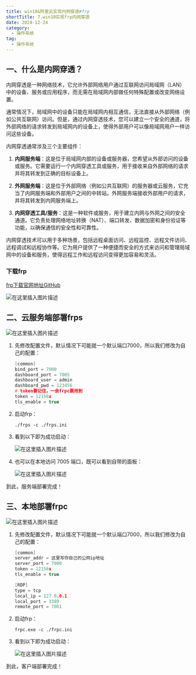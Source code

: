 ```yaml
---
title: win10&阿里云实现内网穿透#frp
shortTitle: 7.win10实现frp内网穿透
date: 2024-12-24
category:
  - 操作系统
tag:
  - 操作系统
---
```


## 一、什么是内网穿透？

内网穿透是一种网络技术，它允许外部网络用户通过互联网访问局域网（LAN）中的设备、服务或应用程序，而无需在局域网内部做任何特殊配置或改变网络设置。

通常情况下，局域网中的设备只能在局域网内相互通信，无法直接从外部网络（例如公共互联网）访问。但是，通过内网穿透技术，您可以建立一个安全的通道，将外部网络的请求转发到局域网内的设备上，使得外部用户可以像局域网用户一样访问这些设备。

内网穿透通常涉及三个主要组件：

1. **内网服务端**：这是位于局域网内部的设备或服务器，您希望从外部访问的设备或服务。它需要运行一个内网穿透工具或服务，用于接收来自外部网络的请求并将其转发到正确的目标设备上。

2. **外网服务端**：这是位于外部网络（例如公共互联网）的服务器或云服务，它充当了内网服务端和外部用户之间的中转站。外网服务端接收外部用户的请求，并将其转发到内网服务端上。

3. **内网穿透工具/服务**：这是一种软件或服务，用于建立内网与外网之间的安全通道。它负责处理网络地址转换（NAT）、端口转发、数据加密和身份验证等功能，以确保通信的安全性和可靠性。

内网穿透技术可以用于多种场景，包括远程桌面访问、远程监控、远程文件访问、远程调试和远程协作等。它为用户提供了一种便捷而安全的方式来访问和管理局域网中的设备和服务，使得远程工作和远程访问变得更加容易和灵活。

### 下载frp

[frp下载官网地址GitHub](https://github.com/fatedier/frp/releases)

![在这里插入图片描述](https://cdn.golangcode.cn/images/202501182156977.jpeg)


## 二、云服务端部署frps
![在这里插入图片描述](https://cdn.golangcode.cn/images/202501182156188.jpeg)


1. 先修改配置文件，默认情况下可能就一个默认端口7000，所以我们修改为自己的配置：

   ```c
   [common]
   bind_port = 7000
   dashboard_port = 7005
   dashboard_user = admin
   dashboard_pwd = 123456
   # token要记住，一会frpc要用到
   token = 12156x
   tls_enable = true
   ```

2. 启动frp：

   ```./frps -c ./frps.ini
   ./frps -c ./frps.ini
   ```

3. 看到以下即为成功启动：

   ![在这里插入图片描述](https://cdn.golangcode.cn/images/202501182156775.jpeg)


4. 也可以在本地访问 7005 端口，既可以看到自带的面板：

   ![在这里插入图片描述](https://cdn.golangcode.cn/images/202501182156683.jpeg)


到此，服务端部署完成！

## 三、本地部署frpc
![在这里插入图片描述](https://cdn.golangcode.cn/images/202501182156491.jpeg)


1. 先修改配置文件，默认情况下可能就一个默认端口7000，所以我们修改为自己的配置：

   ```c
   [common]
   server_addr = 这里写你自己的公网ip地址
   server_port = 7000
   token = 12156x
   tls_enable = true
   
   [RDP] 
   type = tcp 
   local_ip = 127.0.0.1
   local_port = 3389 
   remote_port = 7001
   ```

2. 启动frp：

   ```./frps -c ./frps.ini
   frpc.exe -c ./frpc.ini
   ```

3. 看到以下即为成功启动：

   ![在这里插入图片描述](https://cdn.golangcode.cn/images/202501182156487.jpeg)


到此，客户端部署完成！
